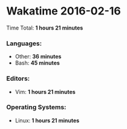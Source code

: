 # Wakatime 2016-02-16

Time Total: **1 hours 21 minutes**

### Languages:
- Other: **36 minutes** 
- Bash: **45 minutes** 

### Editors:
- Vim: **1 hours 21 minutes** 

### Operating Systems:
- Linux: **1 hours 21 minutes** 

